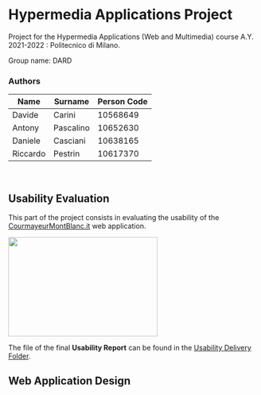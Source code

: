 # Hypermedia Applications Project
Project for the Hypermedia Applications (Web and Multimedia) course A.Y. 2021-2022 : Politecnico di Milano.

Group name: DARD

### **Authors** 
| Name     | Surname    | Person Code |
|------------|-------------| ----------|
| Davide | Carini | 10568649|
| Antony | Pascalino |10652630 |
| Daniele | Casciani |10638165|
| Riccardo | Pestrin |10617370|
  <br>
  
## **Usability Evaluation**
This part of the project consists in evaluating the usability of the [CourmayeurMontBlanc.it](https://www.courmayeurmontblanc.it/it) web application.
 <br>
 
 <img src="https://github.com/davidecarini/HYPE_PROJECT21-22/blob/main/Usability%20Report/courmayeur_logo.jpg" width="300" height="200">

 
The file of the final **Usability Report** can be found in the [Usability Delivery Folder](https://github.com/davidecarini/HYPE_PROJECT21-22/tree/main/Usability%20Report).
  <br>
  
## **Web Application Design**
